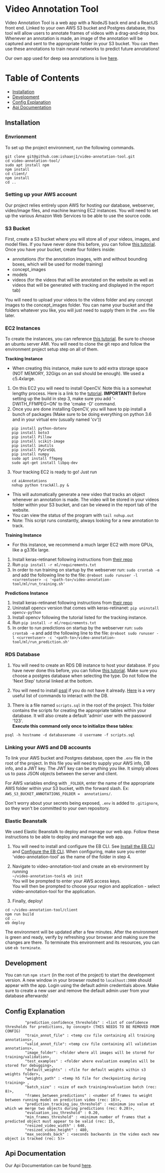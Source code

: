 # Video Annotation Tool

Video Annotation Tool is a web app with a NodeJS back end and a ReactJS front end. Linked to your own AWS S3 bucket and Postgres database, this tool will allow users to annotate frames of videos with a drag-and-drop box. Whenever an annotation is made, an image of the annotation will be captured and sent to the appropriate folder in your S3 bucket. You can then use these annotations to train neural networks to predict future annotations!

Our own app used for deep sea annotations is live [here](https://www.deepseaannotations.com/).

# Table of Contents

- [Installation](#installation)
- [Development](#development)
- [Config Explanation](#config-explantation)
- [Api Documentation](#api-documentation)

## Installation
### Envrionment
To set up the project environment, run the following commands.
```
git clone git@github.com:ishaanj1/video-annotation-tool.git
cd video-annotation-tool/
sudo apt install npm
npm install
cd client/
npm install
cd ..
```
### Setting up your AWS account
Our project relies entirely upon AWS for hosting our database, webserver, video/image files, and machine learning EC2 instances. You will need to set up the various Amazon Web Services to be able to use the source code.

### S3 Bucket
First, create a S3 bucket where you will store all of your videos, images, and model files. If you have never done this before, you can follow [this tutorial](https://docs.aws.amazon.com/quickstarts/latest/s3backup/step-1-create-bucket.html). Once you have your bucket, create four folders inside:
- annotations (for the annotation images, with and without bounding boxes, which will be used for model training)
- concept_images 
- models 
- videos (for the videos that will be annotated on the website as well as videos that will be generated with tracking and displayed in the report tab)

You will need to upload your videos to the videos folder and any concept images to the concept_images folder. You can name your bucket and the folders whatever you like, you will just need to supply them in the `.env` file later.

### EC2 Instances

To create the instances, you can reference [this tutorial](https://docs.aws.amazon.com/efs/latest/ug/gs-step-one-create-ec2-resources.html). Be sure to choose an ubuntu server AMI. You will need to clone the git repo and follow the environment project setup step on all of them.     

**Tracking Instance**   
  * When creating this instance, make sure to add extra storage space (NOT MEMORY, 32Gigs on an ssd should be enough). We used a c5.4xlarge.
  1. On this EC2 you will need to install OpenCV. Note this is a somewhat lengthy process. Here is a link to the [tutorial](https://www.pyimagesearch.com/2015/07/20/install-opencv-3-0-and-python-3-4-on-ubuntu/). **IMPORTANT!** Before setting up the build in step 3, make sure you add '-DWITH_FFMPEG=ON' to the 'cmake -D' command.
  2. Once you are done installing OpenCV, you will have to pip install a bunch of packages (Make sure to be doing everything on python 3.6 and in your virtual env (usually named 'cv'))
```
   pip install python-dotenv
   pip install boto3
   pip install Pillow
   pip install scikit-image
   pip install imutils
   pip install PyGreSQL
   pip install numpy
   sudo apt install ffmpeg
   sudo apt-get install libpq-dev
   ```
   3. Your tracking EC2 is ready to go! Just run  
``` 
   cd aiAnnotations  
   nohup python trackAll.py &
```  
  * This will automatically generate a new video that tracks an object whenever an annotation is made. The video will be stored in your videos folder within your S3 bucket, and can be viewed in the report tab of the website.
  * You can view the status of the program with `tail nohup.out`
  * Note: This script runs constantly, always looking for a new annotation to track.  

**Training Instance**  
  * For this instance, we recommend a much larger EC2 with more GPUs, like a g3.16x large.
  1. Install keras-retinanet following instructions from [their repo](https://github.com/fizyr/keras-retinanet)
  2. Run `pip install -r ml/requirements.txt`
  3. In order to run training on startup by the webserver run:
  `sudo crontab -e`
  and add the following line to the file:
  `@reboot sudo runuser -l <currentuser> -c '<path-to>/video-annotation-tool/ml/run_training.sh'`


**Predictions Instance**  
  1. Install keras-retinanet following instructions from [their repo](https://github.com/fizyr/keras-retinanet)
  2. Uninstall opencv version that comes with keras-retinanet: `pip uninstall opencv-python`
  2. Install opencv following the tutorial listed for the tracking instance.
  3. Run `pip install -r ml/requirements.txt`
  4. In order to run predictions on startup by the webserver run:
  `sudo crontab -e`
  and add the following line to the file:
  `@reboot sudo runuser -l <currentuser> -c '<path-to>/video-annotation-tool/ml/run_prediction.sh'`
  
  


### RDS Database
1. You will need to create an RDS DB instance to host your database. If you have never done this before, you can follow [this tutorial](https://docs.aws.amazon.com/AmazonRDS/latest/UserGuide/CHAP_Tutorials.WebServerDB.CreateDBInstance.html). Make sure you choose a postgres database when selecting the type. Do not follow the 'Next Step' tutorial linked at the bottom.

2. You will need to install [psql](http://postgresguide.com/setup/install.html) if you do not have it already. [Here](http://postgresguide.com/utilities/psql.html) is a very useful list of commands to interact with the DB.

3. There is a file named `scripts.sql` in the root of the project. This folder contains the scripts for creating the appropriate tables within your database. It will also create a default 'admin' user with the password '123'.  
**Execute this command only once to initialize these tables**:  
```
psql -h hostname -d databasename -U username -f scripts.sql
```

### Linking your AWS and DB accounts
To link your AWS bucket and Postgres database, open the `.env` file in the root of the project. In this file you will need to supply your AWS info, DB info, and a JWT key. The JWT key can be anything you like. It simply allows us to pass JSON objects between the server and client.

For AWS variables ending with ` _FOLDER `, enter the name of the appropriate AWS folder within your S3 bucket, with the forward slash. Ex: ` AWS_S3_BUCKET_ANNOTATIONS_FOLDER = 
annotations/`.

Don't worry about your secrets being exposed, ```.env``` is added to ```.gitignore```, so they won't be committed to your own repository.

### Elastic Beanstalk
We used Elastic Beanstalk to deploy and manage our web app. Follow these instructions to be able to deploy and manage the web app.

1. You will need to install and configure the EB CLI.
See [Install the EB CLI](https://docs.aws.amazon.com/elasticbeanstalk/latest/dg/eb-cli3-install.html) and [Configure the EB CLI](https://docs.aws.amazon.com/elasticbeanstalk/latest/dg/eb-cli3-configuration.html). When configuring, make sure you enter 'video-annotation-tool' as the name of the folder in step 4.

2. Navigate to video-annotation-tool and create an eb environment by running  
`~/video-annotation-tool$ eb init`  
You will be prompted to enter your AWS access keys.  
You will then be prompted to choose your region and application - select video-annotation-tool for the application.

3. Finally, deploy!

``` 
cd ~/video-annotation-tool/client
npm run build
cd ..
eb deploy
```
The environment will be updated after a few minutes. After the environment is green and ready, verify by refreshing your browser and making sure the changes are there.
To terminate this environment and its resources, you can use ```eb terminate```.

## Development
You can run ``` npm start ``` (in the root of the project) to start the development version. A new window in your browser routed to ```localhost:3000``` should appear with the app. Login using the default admin credentials above. Make sure to create a new user and remove the default admin user from your database afterwards!


## Config Explanation
```
         "prediction_confidence_thresholds" : <list of confidence thresholds for predictions, by concept> (THIS NEEDS TO BE REMOVED FROM CONFIG)
         "train_annot_file" : <temp csv file containing all training annotations>,
         "valid_annot_file": <temp csv file containing all validation annotations>,
         "image_folder": <folder where all images will be stored for training/validation>,
         "test_examples" : <folder where evaluation examples will be stored for debugging>,
         "default_weights" : <file for default weights within s3 weights folder>,
         "weights_path" : <temp h5 file for checkpointing during training> ,
         "batch_size" : <size of each training/evaluation batch (rec: 8)>,
         "frames_between_predictions" : <number of frames to weight between running model on prediction video (rec: 10)>,
         "prediction_tracking_iou_threshold" : <minimum iou value at which we merge two objects during predictions (rec: 0.20)>,
         "evaluation_iou_threshold" : 0.20,
         "min_frames_threshold" : <minimum number of frames that a predicted object must appear to be valid (rec: 15,
         "resized_video_width" : 640,
         "resized_video_height" : 480,
         "max_seconds_back" : <seconds backwards in the video each new object is tracked (rec: 5)>
```

## Api Documentation
Our Api Documentation can be found [here](https://www.deepseaannotations.com/api-docs).